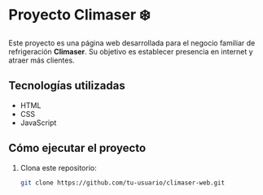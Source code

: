 # Proyecto Climaser ❄️

Este proyecto es una página web desarrollada para el negocio familiar de refrigeración **Climaser**. Su objetivo es establecer presencia en internet y atraer más clientes.

## Tecnologías utilizadas
- HTML
- CSS
- JavaScript

## Cómo ejecutar el proyecto
1. Clona este repositorio:
   ```bash
   git clone https://github.com/tu-usuario/climaser-web.git
